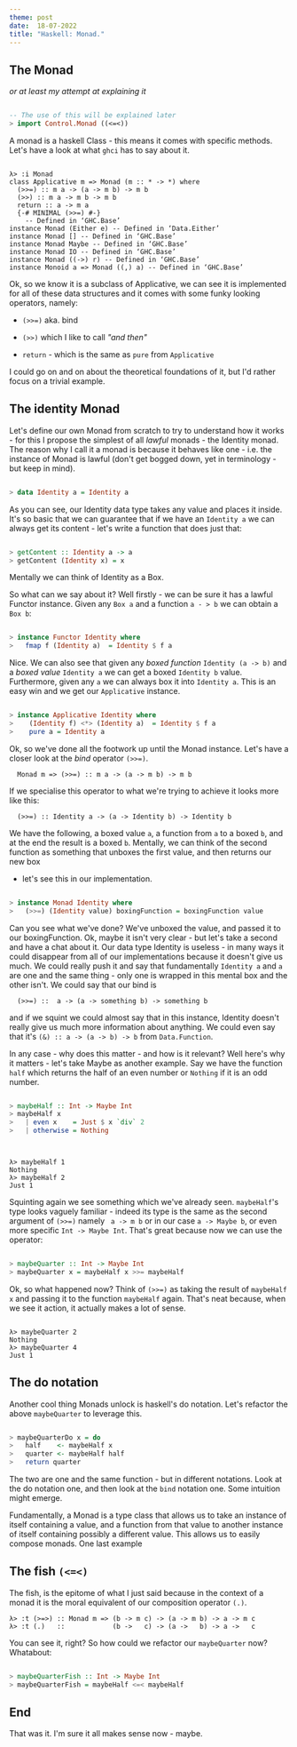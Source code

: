 ```yaml
---
theme: post
date:  18-07-2022
title: "Haskell: Monad."
---
```



The Monad
---

_or at least my attempt at explaining it_

```haskell

-- The use of this will be explained later
> import Control.Monad ((<=<))

```

A monad is a haskell Class - this means it comes with specific methods. Let's
have a look at what `ghci` has to say about it.

```text

λ> :i Monad
class Applicative m => Monad (m :: * -> *) where
  (>>=) :: m a -> (a -> m b) -> m b
  (>>) :: m a -> m b -> m b
  return :: a -> m a
  {-# MINIMAL (>>=) #-}
  	-- Defined in ‘GHC.Base’
instance Monad (Either e) -- Defined in ‘Data.Either’
instance Monad [] -- Defined in ‘GHC.Base’
instance Monad Maybe -- Defined in ‘GHC.Base’
instance Monad IO -- Defined in ‘GHC.Base’
instance Monad ((->) r) -- Defined in ‘GHC.Base’
instance Monoid a => Monad ((,) a) -- Defined in ‘GHC.Base’

```

Ok, so we know it is a subclass of Applicative, we can see it is implemented for
all of these data structures and it comes with some funky looking operators,
namely:

- `(>>=)` aka. bind

- `(>>)`  which I like to call _"and then"_

- `return` - which is the same as `pure` from `Applicative`

I could go on and on about the theoretical foundations of it, but I'd rather
focus on a trivial example.

The identity Monad
---

Let's define our own Monad from scratch to try to understand how it works - for
this I propose the simplest of all _lawful_ monads - the Identity monad. The
reason why I call it a monad is because it behaves like one - i.e. the instance
of Monad is lawful (don't get bogged down, yet in terminology - but keep in
mind).

```haskell

> data Identity a = Identity a

```

As you can see, our Identity data type takes any value and places it
inside. It's so basic that we can guarantee that if we have an `Identity a` we
can always get its content - let's write a function that does just that:

```haskell

> getContent :: Identity a -> a
> getContent (Identity x) = x

```

Mentally we can think of Identity as a Box. 


So what can we say about it? Well firstly - we can be sure it has a lawful
Functor instance. Given any `Box a` and a function `a - > b` we can obtain a
`Box b`:

```haskell

> instance Functor Identity where
>   fmap f (Identity a)  = Identity $ f a 

```

Nice. We can also see that given any _boxed function_ `Identity (a -> b)` and a
_boxed value_ `Identity a` we can get a boxed `Identity b` value. Furthermore,
given any `a` we can always box it into `Identity a`. This is an easy win and we
get our `Applicative` instance.


```haskell

> instance Applicative Identity where
>    (Identity f) <*> (Identity a)  = Identity $ f a
>    pure a = Identity a

```

Ok, so we've done all the footwork up until the Monad instance. Let's have a
closer look at the _bind_ operator `(>>=)`.

``` text
  Monad m => (>>=) :: m a -> (a -> m b) -> m b
```

If we specialise this operator to what we're trying to achieve it looks more
like this:

``` text
  (>>=) :: Identity a -> (a -> Identity b) -> Identity b
```

We have the following, a boxed value `a`, a function from `a` to a boxed `b`,
and at the end the result is a boxed `b`. Mentally, we can think of the second
function as something that unboxes the first value, and then returns our new box
- let's see this in our implementation.

```haskell

> instance Monad Identity where
>   (>>=) (Identity value) boxingFunction = boxingFunction value


```

Can you see what we've done? We've unboxed the value, and passed it to our
boxingFunction. Ok, maybe it isn't very clear - but let's take a second and have
a chat about it. Our data type Identity is useless - in many ways it could
disappear from all of our implementations because it doesn't give us much. We
could really push it and say that fundamentally `Identity a` and `a` are one and
the same thing - only one is wrapped in this mental box and the other isn't. We
could  say that our bind is 

``` text
  (>>=) ::  a -> (a -> something b) -> something b
```

and if we squint we could almost say that in this instance, Identity doesn't
really give us much more information about anything. We could even say that it's
`(&) :: a -> (a -> b) -> b` from `Data.Function`.

In any case - why does this matter - and how is it relevant? Well here's why it
matters - let's take Maybe as another example. Say we have the function `half`
which returns the half of an even number or `Nothing` if it is an odd number.

```haskell

> maybeHalf :: Int -> Maybe Int
> maybeHalf x
>   | even x    = Just $ x `div` 2
>   | otherwise = Nothing

```

```text


λ> maybeHalf 1
Nothing
λ> maybeHalf 2
Just 1

```


Squinting again we see something which we've already seen. `maybeHalf`'s type
looks vaguely familiar - indeed its type is the same as the second argument of
`(>>=)` namely ` a -> m b` or in our case `a -> Maybe b`, or even more specific
`Int -> Maybe Int`. That's great because now we can use the operator:

```haskell

> maybeQuarter :: Int -> Maybe Int
> maybeQuarter x = maybeHalf x >>= maybeHalf

```

Ok, so what happened now? Think of `(>>=)` as taking the result of `maybeHalf x`
and passing it to the function `maybeHalf` again. That's neat because, when we
see it action, it actually makes a lot of sense.

```text

λ> maybeQuarter 2
Nothing
λ> maybeQuarter 4
Just 1

```

The do notation
---

Another cool thing Monads unlock is haskell's do notation. Let's refactor the
above `maybeQuarter` to leverage this.

```haskell

> maybeQuarterDo x = do
>   half    <- maybeHalf x
>   quarter <- maybeHalf half
>   return quarter

```

The two are one and the same function - but in different notations. Look at the
do notation one, and then look at the `bind` notation one. Some intuition might
emerge.

Fundamentally, a Monad is a type class that allows us to take an instance of
itself containing a value, and a function from that value to another instance of
itself containing possibly a different value. This allows us to easily compose
monads. One last example

The fish `(<=<)`
---

The fish, is the epitome of what I just said because in the context of a monad
it is the moral equivalent of our composition operator `(.)`.

```text
λ> :t (>=>) :: Monad m => (b -> m c) -> (a -> m b) -> a -> m c
λ> :t (.)   ::            (b ->   c) -> (a ->   b) -> a ->   c

```

You can see it, right? So how could we refactor our `maybeQuarter` now?
Whatabout:

```haskell

> maybeQuarterFish :: Int -> Maybe Int 
> maybeQuarterFish = maybeHalf <=< maybeHalf

```

End
---

That was it. I'm sure it all makes sense now - maybe. 
